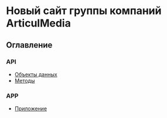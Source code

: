 # Новый сайт группы компаний ArticulMedia

## Оглавление

### API
+   [Объекты данных](local/docs/api/objects.md)
+   [Методы](local/docs/api/methods.md)

### APP
+   [Приложение](local/docs/app/app.md)